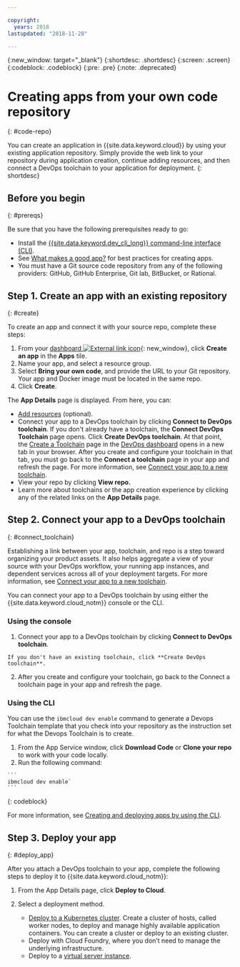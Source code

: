 ```yaml
---

copyright:
  years: 2018
lastupdated: "2018-11-28"

---
```


{:new_window: target="_blank"}
{:shortdesc: .shortdesc}
{:screen: .screen}
{:codeblock: .codeblock}
{:pre: .pre}
{:note: .deprecated}

# Creating apps from your own code repository
{: #code-repo}

You can create an application in {{site.data.keyword.cloud}} by using your existing application repository. Simply provide the web link to your repository during application creation, continue adding resources, and then connect a DevOps toolchain to your application for deployment.
{: shortdesc}

## Before you begin
{: #prereqs}

Be sure that you have the following prerequisites ready to go:

 * Install the [{{site.data.keyword.dev_cli_long}} command-line interface (CLI)](/docs/cli/index.html).
 * See [What makes a good app?](/docs/apps/best-practice.html) for best practices for creating apps.
 * You must have a Git source code repository from any of the following providers: GitHub, GitHub Enterprise, Git lab, BitBucket, or Rational.

## Step 1. Create an app with an existing repository
{: #create}

To create an app and connect it with your source repo, complete these steps:

1. From  your [dashboard ![External link icon](../../icons/launch-glyph.svg "External link icon")](https://{DomainName}){: new_window}, click **Create an app** in the **Apps** tile.
2. Name your app, and select a resource group.
3. Select **Bring your own code**, and provide the URL to your Git repository. Your app and Docker image must be located in the same repo.
4. Click **Create**.

The **App Details** page is displayed. From here, you can:
* [Add resources](/docs/apps/reqnsi.html) (optional).
* Connect your app to a DevOps toolchain by clicking **Connect to DevOps toolchain**. If you don't already have a toolchain, the **Connect DevOps Toolchain** page opens. Click **Create DevOps toolchain**. At that point, the [Create a Toolchain](https://{DomainName}/devops/create) page in the [DevOps dashboard](https://{DomainName}/devops/) opens in a new tab in your browser. After you create and configure your toolchain in that tab, you must go back to the **Connect a toolchain** page in your app and refresh the page. For more information, see [Connect your app to a new toolchain](#create_toolchain).
* View your repo by clicking **View repo.**
* Learn more about toolchains or the app creation experience by clicking any of the related links on the **App Details** page.

## Step 2. Connect your app to a DevOps toolchain
{: #connect_toolchain}

Establishing a link between your app, toolchain, and repo is a step toward organizing your product assets. It also helps aggregate a view of your source with your DevOps workflow, your running app instances, and dependent services across all of your deployment targets. For more information, see [Connect your app to a new toolchain](/docs/services/ContinuousDelivery/toolchains_working.html).

You can connect your app to a DevOps toolchain by using either the {{site.data.keyword.cloud_notm}} console or the CLI. 

### Using the console

  1. Connect your app to a DevOps toolchain by clicking **Connect to DevOps toolchain**. 
  
    If you don't have an existing toolchain, click **Create DevOps toolchain**. 
    
  2. After you create and configure your toolchain, go back to the Connect a toolchain page in your app and refresh the page. 

### Using the CLI

You can use the `ibmcloud dev enable` command to generate a Devops Toolchain template that you check into your repository as the instruction set for what the Devops Toolchain is to create. 

  1. From the App Service window, click **Download Code** or **Clone your repo** to work with your code locally.
  2. Run the following command:
    
    ```
    ibmcloud dev enable`
    ```
   {: codeblock}

For more information, see [Creating and deploying apps by using the CLI](/docs/apps/create-deploy-cli.html#developing).

## Step 3. Deploy your app
{: #deploy_app}

After you attach a DevOps toolchain to your app, complete the following steps to deploy it to {{site.data.keyword.cloud_notm}}: 

1. From the App Details page, click **Deploy to Cloud**.
2. Select a deployment method. 

    * [Deploy to a Kubernetes cluster](/docs/apps/tutorials/tutorial_byoc_kube.html).  Create a cluster of hosts, called worker nodes, to deploy and manage highly available application containers. You can create a cluster or deploy to an existing cluster.
    * Deploy with Cloud Foundry, where you don’t need to manage the underlying infrastructure.
    * Deploy to a [virtual server instance](/docs/apps/vsi-deploy.html).


